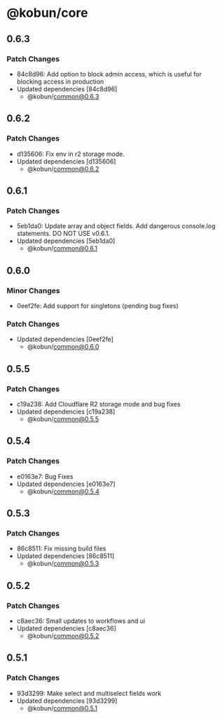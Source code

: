 # @kobun/core

## 0.6.3

### Patch Changes

- 84c8d96: Add option to block admin access, which is useful for blocking access in production
- Updated dependencies [84c8d96]
  - @kobun/common@0.6.3

## 0.6.2

### Patch Changes

- d135606: Fix env in r2 storage mode.
- Updated dependencies [d135606]
  - @kobun/common@0.6.2

## 0.6.1

### Patch Changes

- 5eb1da0: Update array and object fields. Add dangerous console.log statements. DO NOT USE v0.6.1.
- Updated dependencies [5eb1da0]
  - @kobun/common@0.6.1

## 0.6.0

### Minor Changes

- 0eef2fe: Add support for singletons (pending bug fixes)

### Patch Changes

- Updated dependencies [0eef2fe]
  - @kobun/common@0.6.0

## 0.5.5

### Patch Changes

- c19a238: Add Cloudflare R2 storage mode and bug fixes
- Updated dependencies [c19a238]
  - @kobun/common@0.5.5

## 0.5.4

### Patch Changes

- e0163e7: Bug Fixes
- Updated dependencies [e0163e7]
  - @kobun/common@0.5.4

## 0.5.3

### Patch Changes

- 86c8511: Fix missing build files
- Updated dependencies [86c8511]
  - @kobun/common@0.5.3

## 0.5.2

### Patch Changes

- c8aec36: Small updates to workflows and ui
- Updated dependencies [c8aec36]
  - @kobun/common@0.5.2

## 0.5.1

### Patch Changes

- 93d3299: Make select and multiselect fields work
- Updated dependencies [93d3299]
  - @kobun/common@0.5.1
